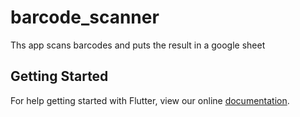 # barcode_scanner

Ths app scans barcodes and puts the result in a google sheet

## Getting Started

For help getting started with Flutter, view our online
[documentation](https://flutter.io/).
